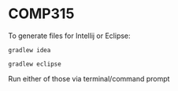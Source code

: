 # COMP315

To generate files for Intellij or Eclipse:

`gradlew idea`

`gradlew eclipse`

Run either of those via terminal/command prompt